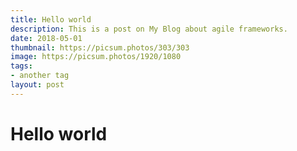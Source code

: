 ```yaml
---
title: Hello world
description: This is a post on My Blog about agile frameworks.
date: 2018-05-01
thumbnail: https://picsum.photos/303/303
image: https://picsum.photos/1920/1080
tags:
- another tag 
layout: post
---
```


# Hello world
